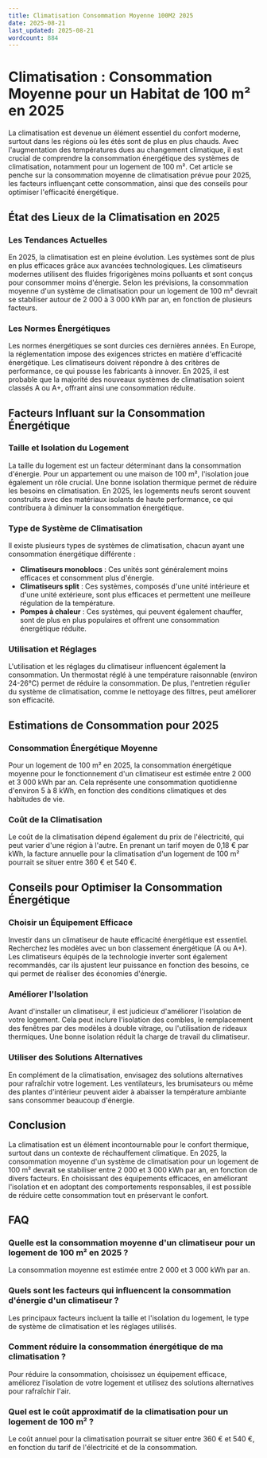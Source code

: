 ```yaml
---
title: Climatisation Consommation Moyenne 100M2 2025
date: 2025-08-21
last_updated: 2025-08-21
wordcount: 884
---
```


# Climatisation : Consommation Moyenne pour un Habitat de 100 m² en 2025

La climatisation est devenue un élément essentiel du confort moderne, surtout dans les régions où les étés sont de plus en plus chauds. Avec l'augmentation des températures dues au changement climatique, il est crucial de comprendre la consommation énergétique des systèmes de climatisation, notamment pour un logement de 100 m². Cet article se penche sur la consommation moyenne de climatisation prévue pour 2025, les facteurs influençant cette consommation, ainsi que des conseils pour optimiser l'efficacité énergétique.

## État des Lieux de la Climatisation en 2025

### Les Tendances Actuelles

En 2025, la climatisation est en pleine évolution. Les systèmes sont de plus en plus efficaces grâce aux avancées technologiques. Les climatiseurs modernes utilisent des fluides frigorigènes moins polluants et sont conçus pour consommer moins d'énergie. Selon les prévisions, la consommation moyenne d'un système de climatisation pour un logement de 100 m² devrait se stabiliser autour de 2 000 à 3 000 kWh par an, en fonction de plusieurs facteurs.

### Les Normes Énergétiques

Les normes énergétiques se sont durcies ces dernières années. En Europe, la réglementation impose des exigences strictes en matière d'efficacité énergétique. Les climatiseurs doivent répondre à des critères de performance, ce qui pousse les fabricants à innover. En 2025, il est probable que la majorité des nouveaux systèmes de climatisation soient classés A ou A+, offrant ainsi une consommation réduite.

## Facteurs Influant sur la Consommation Énergétique

### Taille et Isolation du Logement

La taille du logement est un facteur déterminant dans la consommation d'énergie. Pour un appartement ou une maison de 100 m², l'isolation joue également un rôle crucial. Une bonne isolation thermique permet de réduire les besoins en climatisation. En 2025, les logements neufs seront souvent construits avec des matériaux isolants de haute performance, ce qui contribuera à diminuer la consommation énergétique.

### Type de Système de Climatisation

Il existe plusieurs types de systèmes de climatisation, chacun ayant une consommation énergétique différente :

- **Climatiseurs monoblocs** : Ces unités sont généralement moins efficaces et consomment plus d'énergie.
- **Climatiseurs split** : Ces systèmes, composés d'une unité intérieure et d'une unité extérieure, sont plus efficaces et permettent une meilleure régulation de la température.
- **Pompes à chaleur** : Ces systèmes, qui peuvent également chauffer, sont de plus en plus populaires et offrent une consommation énergétique réduite.

### Utilisation et Réglages

L'utilisation et les réglages du climatiseur influencent également la consommation. Un thermostat réglé à une température raisonnable (environ 24-26°C) permet de réduire la consommation. De plus, l'entretien régulier du système de climatisation, comme le nettoyage des filtres, peut améliorer son efficacité.

## Estimations de Consommation pour 2025

### Consommation Énergétique Moyenne

Pour un logement de 100 m² en 2025, la consommation énergétique moyenne pour le fonctionnement d'un climatiseur est estimée entre 2 000 et 3 000 kWh par an. Cela représente une consommation quotidienne d'environ 5 à 8 kWh, en fonction des conditions climatiques et des habitudes de vie.

### Coût de la Climatisation

Le coût de la climatisation dépend également du prix de l'électricité, qui peut varier d'une région à l'autre. En prenant un tarif moyen de 0,18 € par kWh, la facture annuelle pour la climatisation d'un logement de 100 m² pourrait se situer entre 360 € et 540 €.

## Conseils pour Optimiser la Consommation Énergétique

### Choisir un Équipement Efficace

Investir dans un climatiseur de haute efficacité énergétique est essentiel. Recherchez les modèles avec un bon classement énergétique (A ou A+). Les climatiseurs équipés de la technologie inverter sont également recommandés, car ils ajustent leur puissance en fonction des besoins, ce qui permet de réaliser des économies d'énergie.

### Améliorer l'Isolation

Avant d'installer un climatiseur, il est judicieux d'améliorer l'isolation de votre logement. Cela peut inclure l'isolation des combles, le remplacement des fenêtres par des modèles à double vitrage, ou l'utilisation de rideaux thermiques. Une bonne isolation réduit la charge de travail du climatiseur.

### Utiliser des Solutions Alternatives

En complément de la climatisation, envisagez des solutions alternatives pour rafraîchir votre logement. Les ventilateurs, les brumisateurs ou même des plantes d'intérieur peuvent aider à abaisser la température ambiante sans consommer beaucoup d'énergie.

## Conclusion

La climatisation est un élément incontournable pour le confort thermique, surtout dans un contexte de réchauffement climatique. En 2025, la consommation moyenne d'un système de climatisation pour un logement de 100 m² devrait se stabiliser entre 2 000 et 3 000 kWh par an, en fonction de divers facteurs. En choisissant des équipements efficaces, en améliorant l'isolation et en adoptant des comportements responsables, il est possible de réduire cette consommation tout en préservant le confort.

## FAQ

### Quelle est la consommation moyenne d'un climatiseur pour un logement de 100 m² en 2025 ?

La consommation moyenne est estimée entre 2 000 et 3 000 kWh par an.

### Quels sont les facteurs qui influencent la consommation d'énergie d'un climatiseur ?

Les principaux facteurs incluent la taille et l'isolation du logement, le type de système de climatisation et les réglages utilisés.

### Comment réduire la consommation énergétique de ma climatisation ?

Pour réduire la consommation, choisissez un équipement efficace, améliorez l'isolation de votre logement et utilisez des solutions alternatives pour rafraîchir l'air.

### Quel est le coût approximatif de la climatisation pour un logement de 100 m² ?

Le coût annuel pour la climatisation pourrait se situer entre 360 € et 540 €, en fonction du tarif de l'électricité et de la consommation.